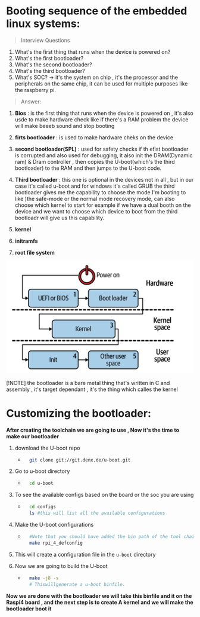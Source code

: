 # Booting sequence of the embedded linux systems:
> Interview Questions
1. What's the first thing that runs when the device is powered on?
2. What's the first bootloader?
3. What's the second bootloader?
4. What's the third bootloader?
5. What's SOC? -> it's the system on chip , it's the processor and the peripherals on the same chip, it can be used for multiple purposes like the raspberry pi.


> Answer:
1. **Bios**               : is the first thing that runs when the device is powered on , it's also usde to make hardware check like if there's a RAM problem the device will make beeeb sound and stop booting   
2. **firts bootloader**   : is used to make hardware cheks on the device 
3. **second bootloader(SPL)**  : used for safety checks if th efist bootloader is corrupted and also used for debugging, it also init the DRAM(Dynamic ram) & Dram controller , then copies the U-boot(which's the third bootloader) to the RAM and then jumps to the U-boot code.
4. **Third bootloader**   : this one is optional in the devices not in all , but in our case it's called u-boot and for windows it's called GRUB
                        the third bootloader gives me the capability to choose the mode I'm booting to like )the safe-mode or the normal mode recovery mode, can also choose which kernel to start for example if we have a dual booth on the device and we want to choose which device to boot from the third bootloadr will give us this capability.

4. **kernel**             
5. **initramfs**
6. **root file system**



![alt text](Assets/image.png)




[!NOTE]
the bootloader is a bare metal thing that's written in C and assembly , it's target dependant , it's the thing which calles the kernel 





# Customizing the bootloader:
**After creating the toolchain we are going to use , Now it's the time to make our bootloader**
1. download the U-boot repo
    - ```bash
        git clone git://git.denx.de/u-boot.git
        ```
2. Go to u-boot directory
    - ```bash
        cd u-boot
        ```
3. To see the available configs based on the board or the soc you are using 
    - ```bash
        cd configs
        ls #this will list all the available configurations
        ```       
3. Make the U-boot configurations
    - ```bash
        #Note that you should have added the bin path of the tool chain , we discussed this in the previous README
        make rpi_4_defconfig
        ```
4. This will create a configuration file in the `u-boot` directory

5. Now we are going to build the U-boot
    - ```bash
        make -j8 -s 
        # Thiswillgenerate a u-boot binfile.
        ```
**Now we are done with the bootloader we will take this binfile and it on the Raspi4 board , and the next step is to create A kernel and we will make the bootloader boot it**